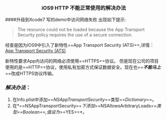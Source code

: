 <h3 align="center">iOS9 HTTP 不能正常使用的解决办法</h3>

####升级到Xcode7 写的demo中访问网络失败 出现如下提示:
>The resource could not be loaded because the App Transport Security policy requires the use of a secure connection.

经查是因为IOS9中引入了新特性==App Transport Security (ATS)==,详情：[App Transport Security (ATS)](https://developer.apple.com/library/prerelease/ios/releasenotes/General/WhatsNewIniOS/Articles/iOS9.html#//apple_ref/doc/uid/TP40016198-DontLinkElementID_13)   

新特性要求App内访问的网络必须使用==HTTPS==协议。
但是现在公司的项目使用的是==HTTP==协议，使用私有加密方式保证数据安全。现在也==***不能马上***==改成HTTPS协议传输。

### ***解决办法***：
1. 在Info.plist中添加==*NSAppTransportSecurity*==类型==*Dictionary*==。
2. 在*==NSAppTransportSecurity==*下添加*==NSAllowsArbitraryLoads==*类型==*Boolean*==,值设为*==YES==*。